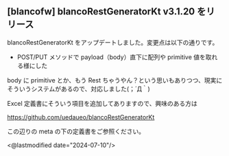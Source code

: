## [blancofw] blancoRestGeneratorKt v3.1.20 をリリース

blancoRestGeneratorKt をアップデートしました。変更点は以下の通りです。

* POST/PUT メソッドで payload（body）直下に配列や primitive 値を取れる様にした

body に primitive とか、もう Rest ちゃうやん？という思いもありつつ、現実にそういうシステムがあるので、対応しました(；´Д｀)

Excel 定義書にそういう項目を追加してありますので、興味のある方は

https://github.com/uedaueo/blancoRestGeneratorKt

この辺りの meta の下の定義書をご参照ください。

<@lastmodified date="2024-07-10"/>
